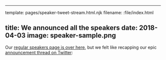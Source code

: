 ----
template: pages/speaker-tweet-stream.html.njk
filename: :file/index.html

title: We announced all the speakers
date: 2018-04-03
image: speaker-sample.png
----

Our [regular speakers page is over here](/speakers/), but we felt like recapping our epic [announcement thread on Twitter](https://twitter.com/jsconfeu/status/965954122519404547):

